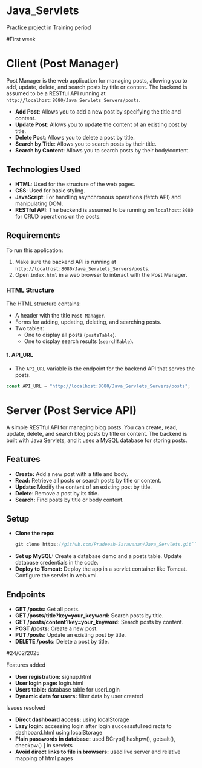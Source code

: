 # Java_Servlets

Practice project in Training period

#First week
# Client (Post Manager)

Post Manager is the web application for managing posts, allowing you to add, update, delete, and search posts by title or content. The backend is assumed to be a RESTful API running at `http://localhost:8080/Java_Servlets_Servers/posts`.

- **Add Post**: Allows you to add a new post by specifying the title and content.
- **Update Post**: Allows you to update the content of an existing post by title.
- **Delete Post**: Allows you to delete a post by title.
- **Search by Title**: Allows you to search posts by their title.
- **Search by Content**: Allows you to search posts by their body/content.

## Technologies Used

- **HTML**: Used for the structure of the web pages.
- **CSS**: Used for basic styling.
- **JavaScript**: For handling asynchronous operations (fetch API) and manipulating DOM.
- **RESTful API**: The backend is assumed to be running on `localhost:8080` for CRUD operations on the posts.

## Requirements

To run this application:
1. Make sure the backend API is running at `http://localhost:8080/Java_Servlets_Servers/posts`.
2. Open `index.html` in a web browser to interact with the Post Manager.

### HTML Structure
The HTML structure contains:
- A header with the title `Post Manager`.
- Forms for adding, updating, deleting, and searching posts.
- Two tables:
  - One to display all posts (`postsTable`).
  - One to display search results (`searchTable`).

#### 1. **API_URL**
   - The `API_URL` variable is the endpoint for the backend API that serves the posts.
   
   ```javascript
   const API_URL = "http://localhost:8080/Java_Servlets_Servers/posts";
```
# Server (Post Service API)

A simple RESTful API for managing blog posts. You can create, read, update, delete, and search blog posts by title or content. The backend is built with Java Servlets, and it uses a MySQL database for storing posts.
## Features

  - **Create:** Add a new post with a title and body.
  - **Read:** Retrieve all posts or search posts by title or content.
  - **Update:** Modify the content of an existing post by title.
  - **Delete**: Remove a post by its title.
  - **Search:** Find posts by title or body content.

## Setup

- **Clone the repo:**
    ```javascript
    git clone https://github.com/Pradeesh-Saravanan/Java_Servlets.git```
- **Set up MySQL:**
        Create a database demo and a posts table.
        Update database credentials in the code.
- **Deploy to Tomcat:**
        Deploy the app in a servlet container like Tomcat.
        Configure the servlet in web.xml.

## Endpoints
- **GET /posts:** Get all posts.
- **GET /posts/title?key=your_keyword:** Search posts by title.
- **GET /posts/content?key=your_keyword:** Search posts by content.
- **POST /posts:** Create a new post.
- **PUT /posts:** Update an existing post by title.
- **DELETE /posts:** Delete a post by title.

#24/02/2025

Features added 
- **User registration:** signup.html
- **User login page:** login.html
- **Users table:** database table for userLogin 
- **Dynamic data for users:** filter data by user created

Issues resolved

- **Direct dashboard access:** using localStorage
- **Lazy login:** accessing login after login successsful redirects to dashboard.html using localStorage
- **Plain passwords in database:** used BCrypt[ hashpw(), getsalt(), checkpw() ] in servlets 
- **Avoid direct links to file in browsers:** used live server and relative mapping of html pages